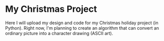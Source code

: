 # My Christmas Project
Here I will upload my design and code for my Christmas holiday project (in Python).
Right now, I'm planning to create an algorithm that can convert an ordinary picture into a character drawing (ASCII art).
